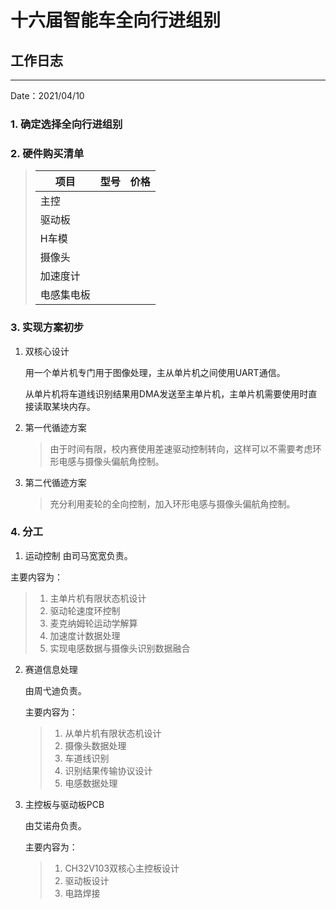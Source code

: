 # 十六届智能车全向行进组别

## 工作日志

---

Date：2021/04/10

### 1. 确定选择全向行进组别

### 2. 硬件购买清单

> | 项目       | 型号 | 价格 |
> | ---------- | ---- | ---- |
> | 主控       |      |      |
> | 驱动板     |      |      |
> | H车模      |      |      |
> | 摄像头     |      |      |
> | 加速度计   |      |      |
> | 电感集电板 |      |      |

### 3. 实现方案初步

1. 双核心设计

   用一个单片机专门用于图像处理，主从单片机之间使用UART通信。

   从单片机将车道线识别结果用DMA发送至主单片机，主单片机需要使用时直接读取某块内存。
   
2. 第一代循迹方案

   > 由于时间有限，校内赛使用差速驱动控制转向，这样可以不需要考虑环形电感与摄像头偏航角控制。

3. 第二代循迹方案

   > 充分利用麦轮的全向控制，加入环形电感与摄像头偏航角控制。

### 4. 分工

1. 运动控制
  由司马宽宽负责。

  主要内容为：

  > 1. 主单片机有限状态机设计
  > 2. 驱动轮速度环控制
  > 3. 麦克纳姆轮运动学解算
  > 4. 加速度计数据处理
  > 5. 实现电感数据与摄像头识别数据融合

2. 赛道信息处理

   由周弋迪负责。

   主要内容为：

   >   1. 从单片机有限状态机设计
   >   2. 摄像头数据处理
   >   3. 车道线识别
   >   4. 识别结果传输协议设计
   >   5. 电感数据处理

3. 主控板与驱动板PCB

   由艾诺舟负责。

   主要内容为：

   > 1. CH32V103双核心主控板设计
   > 2. 驱动板设计
   > 3. 电路焊接
